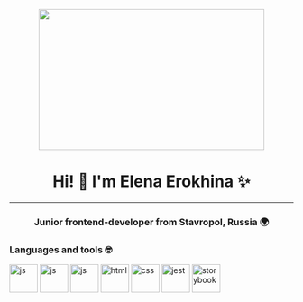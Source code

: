<p align="center">
  <img width="400" height="250" src="https://i.giphy.com/media/v1.Y2lkPTc5MGI3NjExbDVlY3RoMGkwOHh1MTl5Nm16N3hxamlvajA1dm5iNTlyYzVsZHJpYyZlcD12MV9pbnRlcm5hbF9naWZfYnlfaWQmY3Q9Zw/LHZyixOnHwDDy/giphy.gif">
</p>

<h1 align="center">Hi! 👋 I'm Elena Erokhina ✨</h1>
<hr>
<h3 align="center">Junior frontend-developer from Stavropol, Russia 🌍</h3>

### Languages ​​and tools 🤓
<img src="https://cdn.jsdelivr.net/gh/devicons/devicon@latest/icons/react/react-original.svg" title="js" width="50" height="50"/> <img src="https://cdn.jsdelivr.net/gh/devicons/devicon/icons/javascript/javascript-original.svg" title="js" width="50" height="50"/> <img src="https://cdn.jsdelivr.net/gh/devicons/devicon@latest/icons/typescript/typescript-original.svg" title="js" width="50" height="50"/> <img src="https://cdn.jsdelivr.net/gh/devicons/devicon/icons/html5/html5-plain-wordmark.svg" title="html" width="50" height="50"/> <img src="https://cdn.jsdelivr.net/gh/devicons/devicon/icons/css3/css3-plain-wordmark.svg" title="css" width="50" height="50"/> <img src="https://cdn.jsdelivr.net/gh/devicons/devicon/icons/jest/jest-plain.svg" title="jest" width="50" height="50"/> <img src="https://cdn.jsdelivr.net/gh/devicons/devicon@latest/icons/storybook/storybook-original.svg" title="storybook" width="50" height="50" />
          


